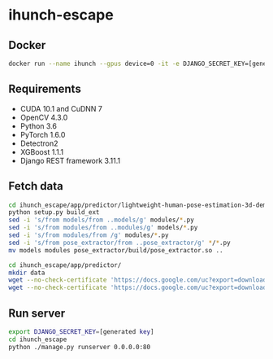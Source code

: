 # ihunch-escape

## Docker
```sh
docker run --name ihunch --gpus device=0 -it -e DJANGO_SECRET_KEY=[generated key] -p 80:80 -p 443:443 koyokr/ihunch-escape
```

## Requirements
- CUDA 10.1 and CuDNN 7
- OpenCV 4.3.0
- Python 3.6
- PyTorch 1.6.0
- Detectron2
- XGBoost 1.1.1
- Django REST framework 3.11.1

## Fetch data
```sh
cd ihunch_escape/app/predictor/lightweight-human-pose-estimation-3d-demo.pytorch
python setup.py build_ext
sed -i 's/from models/from ..models/g' modules/*.py
sed -i 's/from modules/from ..modules/g' models/*.py
sed -i 's/from modules/from /g' modules/*.py
sed -i 's/from pose_extractor/from ..pose_extractor/g' */*.py
mv models modules pose_extractor/build/pose_extractor.so ..
```

```sh
cd ihunch_escape/app/predictor/
mkdir data
wget --no-check-certificate 'https://docs.google.com/uc?export=download&id=1niBUbUecPhKt3GyeDNukobL4OQ3jqssH' -O data/human-pose-estimation-3d.pth
wget --no-check-certificate 'https://docs.google.com/uc?export=download&id=1DnQ9aUbkRBnfBTUGmD4ueT_zXsWmSKKQ' -O data/xgb-ihunch-prediction.bin
```

## Run server
```sh
export DJANGO_SECRET_KEY=[generated key]
cd ihunch_escape
python ./manage.py runserver 0.0.0.0:80
```
